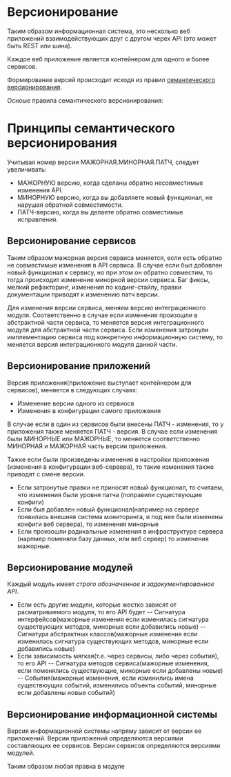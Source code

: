 # Версионирование

Таким образом информационная система, это несколько веб приложений
взаимодействующих друг с другом черех API (это может быть REST или шина).

Каждое веб приложение является контейнером для одного и более сервисов.

Формирование версий происходит исходя из правил [семантического версионирования](http://semver.org/lang/ru/spec/v2.0.0.html).

Осноые правила семантического версионирования:

# Принципы семантического версионирования

Учитывая номер версии МАЖОРНАЯ.МИНОРНАЯ.ПАТЧ, следует увеличивать:

- МАЖОРНУЮ версию, когда сделаны обратно несовместимые изменения API.
- МИНОРНУЮ версию, когда вы добавляете новый функционал, не нарушая обратной совместимости.
- ПАТЧ-версию, когда вы делаете обратно совместимые исправления.

## Версионирование сервисов

Таким образом мажорная версия сервиса меняется, если есть обратно не
совместимые изменения в API сервиса. В случае если был добавлен новый функционал
к сервису, но при этом он обратно совместим, то тогда происходит изменение
минорной версии сервиса. Баг фиксы, мелкий рефакторинг, изменения по кодинг-стайлу,
правки документации приводят к изменению патч версии.

Для изменения версии сервиса, меняем версию интеграционного модуля. Соответственно в случае если изменения произошли в
абстрактной части сервиса, то меняется версия интеграционного модуля для абстрактной части сервиса. Если изменения затронули
имплементацию сервиса под конкретную информационную систему, то меняется версия интеграционного модуля данной части.

## Версионирование приложений

Версия приложения(приложение выступает контейнером для сервисов), меняется в следующих случаях:

- Изменение версии одного из сервиосв
- Изменения в конфигурации самого приложения

В случае если в один из сервисов были внесены ПАТЧ - изменения, то у приложения также меняется ПАТЧ - версия. В случае
 если изменения были МИНОРНЫЕ или МАЖОРНЫЕ, то меняется соответственно МИНОРНАЯ и МАЖОРНАЯ часть версии приложения.

Тажке если были произведены изменения в настройки приложения (изменения в конфигурации веб-сервера), то такие изменения
также приводят с смене версии.

- Если затронутые правки не приносят новый функционал, то считаем, что изменения были уровня патча (поправили существующие конфиги)
- Если был добавлен новый функционал(например на сервере появилась внешняя система мониторинга, и под нее были изменены конфиги веб сервера), то изменения минорные
- Если произошли радикальные изменения в инфраструктуре сервера (нарпмер поменяли базу данных, или веб сервер) то изменения мажорные.


## Версионирование модулей

Каждый модуль имеет *строго обозначенное и задокументированное API*.

- Если есть другие модули, которые жестко зависят от расматриваемого модуля, то его API будет
-- Сигнатура интерфейсов(мажорные изменения если изменилась сигнатура существующих методов, минорные если добавились новые)
-- Сигнатура абстрактных классов(мажорные изменения если изменилась сигнатура существующих методов, минорные если добавились новые)
- Если зависимость мягкая(т.е. через сервисы, либо через события), то его API 
-- Сигнатура методов сервиса(мажорные изменения, если поменялись существующие, минорные если добавлены новые)
-- События(мажорные изменения, если изменились имена существюущих событий, изменились объекты событий, минорные если добавлены новые событий)
 
## Версионирование информационной системы

Версия информационной системы напряму зависит от версии ее приложений.
Версии приложений определяются версиями составляющих ее сервисов.
Версии сервисов определяются версиями модулей.

Таким образом любая правка  в модуле






